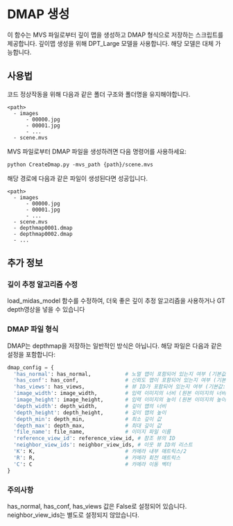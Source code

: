 # DMAP 생성

이 함수는 MVS 파일로부터 깊이 맵을 생성하고 DMAP 형식으로 저장하는 스크립트를 제공합니다.
깊이맵 생성을 위해 DPT_Large 모델을 사용합니다. 해당 모델은 대체 가능합니다. 

## 사용법 


코드 정상작동을 위해 다음과 같은 폴더 구조와 폴더명을 유지해야합니다. 

```
<path>
  - images
      - 00000.jpg
      - 00001.jpg  
      - ...
  - scene.mvs
```

MVS 파일로부터 DMAP 파일을 생성하려면 다음 명령어를 사용하세요:

```
python CreateDmap.py -mvs_path {path}/scene.mvs
```

해당 경로에 다음과 같은 파일이 생성된다면 성공입니다.
```
<path>
  - images
      - 00000.jpg
      - 00001.jpg  
      - ...
  - scene.mvs
  - depthmap0001.dmap
  - depthmap0002.dmap
  - ...
```

## 추가 정보

### 깊이 추정 알고리즘 수정

load_midas_model 함수를 수정하여, 더욱 좋은 깊이 추정 알고리즘을 사용하거나 GT depth영상을 넣을 수 있습니다


### DMAP 파일 형식

DMAP는 depthmap을 저장하는 일반적인 방식은 아닙니다. 해당 파일은 다음과 같은 설정을 포함합니다:

```python
dmap_config = {
  'has_normal': has_normal,           # 노멀 맵이 포함되어 있는지 여부 (기본값: False)
  'has_conf': has_conf,               # 신뢰도 맵이 포함되어 있는지 여부 (기본값: False)
  'has_views': has_views,             # 뷰 ID가 포함되어 있는지 여부 (기본값: False)
  'image_width': image_width,         # 입력 이미지의 너비 (원본 이미지의 너비의 절반이어야 함)
  'image_height': image_height,       # 입력 이미지의 높이 (원본 이미지의 높이의 절반이어야 함)
  'depth_width': depth_width,         # 깊이 맵의 너비
  'depth_height': depth_height,       # 깊이 맵의 높이
  'depth_min': depth_min,             # 최소 깊이 값
  'depth_max': depth_max,             # 최대 깊이 값
  'file_name': file_name,             # 이미지 파일 이름
  'reference_view_id': reference_view_id, # 참조 뷰의 ID
  'neighbor_view_ids': neighbor_view_ids, # 이웃 뷰 ID의 리스트
  'K': K,                             # 카메라 내부 매트릭스/2
  'R': R,                             # 카메라 회전 매트릭스
  'C': C                              # 카메라 이동 벡터
}
```


### 주의사항

has_normal, has_conf, has_views 값은 False로 설정되어 있습니다.
neighbor_view_ids는 별도로 설정되지 않았습니다.

